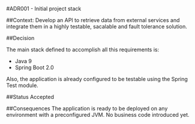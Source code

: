 #ADR001 - Initial project stack

##Context:
Develop an API to retrieve data from external services and integrate them in a highly testable, sacalable and fault tolerance solution.

##Decision

The main stack defined to accomplish all this requirements is:
* Java 9
* Spring Boot 2.0

Also, the application is already configured to be testable using the Spring Test module. 

##Status
Accepted

##Consequences
The application is ready to be deployed on any environment with a preconfigured JVM. No business code introduced yet.
